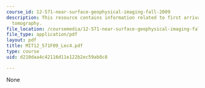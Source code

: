 ```yaml
---
course_id: 12-571-near-surface-geophysical-imaging-fall-2009
description: This resource contains information related to first arrival traveltime
  tomography.
file_location: /coursemedia/12-571-near-surface-geophysical-imaging-fall-2009/d210daa4c42116d11e122b2ec59ab8c8_MIT12_571F09_Lec4.pdf
file_type: application/pdf
layout: pdf
title: MIT12_571F09_Lec4.pdf
type: course
uid: d210daa4c42116d11e122b2ec59ab8c8

---
```

None